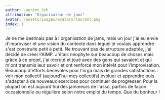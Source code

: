 ```yaml
---
author: Laurent_Sch
attribution: "Organisateur de jams"
avatar: /assets/images/avatars/laurent.png
index: 1
---
```

Je ne me destinais pas à l'organisation de jams, mais un jour j'ai eu envie d'improviser et une vision du contexte dans lequel je voulais apprendre s'est construite petit à petit. Ne trouvant pas de structure adaptée, j'ai décidé de créer l'AIMP. J'étais néophyte sur beaucoup de choses mais grâce à ce projet, j'ai recruté et joué avec des gens qui savaient et qui m'ont transmis leur savoir et ont renforcé mon intérêt pour l'improvisation. Beaucoup d'efforts bénévoles pour l'orga mais de grandes satisfactions : voir mon collectif (aujourd'hui mes collectifs) évoluer et apprendre puis s'adapter à de nouveaux exercices pour continuer de progresser. Pour la plupart on est aujourd'hui des jammeurs de l'asso, parfois de façon occasionnelle ou régulière selon notre emploi du temps. Que du bonheur !
